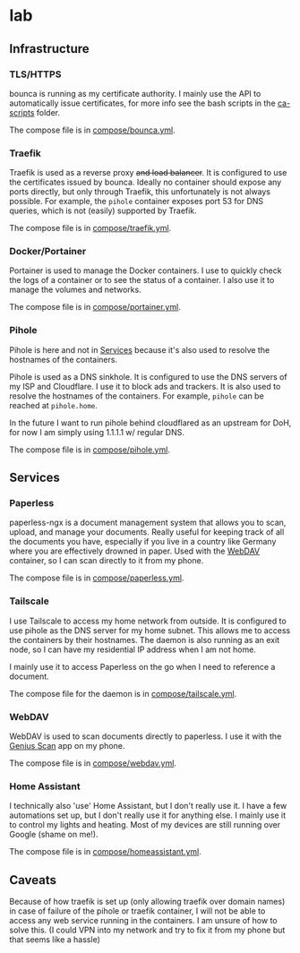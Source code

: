 # lab

## Infrastructure

### TLS/HTTPS

bounca is running as my certificate authority. I mainly use the API to automatically issue certificates, for more info see the bash scripts in the [ca-scripts](ca-scripts) folder.

The compose file is in [compose/bounca.yml](compose/bounca.yml).

### Traefik

Traefik is used as a reverse proxy ~~and load balancer~~. It is configured to use the certificates issued by bounca. Ideally no container should expose any ports directly, but only through Traefik, this unfortunately is not always possible. For example, the `pihole` container exposes port 53 for DNS queries, which is not (easily) supported by Traefik.

The compose file is in [compose/traefik.yml](compose/traefik.yml).

### Docker/Portainer

Portainer is used to manage the Docker containers. I use to quickly check the logs of a container or to see the status of a container. I also use it to manage the volumes and networks.

The compose file is in [compose/portainer.yml](compose/portainer.yml).

### Pihole

Pihole is here and not in [Services](#services) because it's also used to resolve the hostnames of the containers.

Pihole is used as a DNS sinkhole. It is configured to use the DNS servers of my ISP and Cloudflare. I use it to block ads and trackers. It is also used to resolve the hostnames of the containers. For example, `pihole` can be reached at `pihole.home`.

In the future I want to run pihole behind cloudflared as an upstream for DoH, for now I am simply using 1.1.1.1 w/ regular DNS.

The compose file is in [compose/pihole.yml](compose/pihole.yml).

## Services

### Paperless

paperless-ngx is a document management system that allows you to scan, upload, and manage your documents. Really useful for keeping track of all the documents you have, especially if you live in a country like Germany where you are effectively drowned in paper.
Used with the [WebDAV](#webdav) container, so I can scan directly to it from my phone.

The compose file is in [compose/paperless.yml](compose/paperless.yml).

### Tailscale

I use Tailscale to access my home network from outside. It is configured to use pihole as the DNS server for my home subnet. This allows me to access the containers by their hostnames. The daemon is also running as an exit node, so I can have my residential IP address when I am not home. 

I mainly use it to access Paperless on the go when I need to reference a document.

The compose file for the daemon is in [compose/tailscale.yml](compose/tailscale.yml).

### WebDAV

WebDAV is used to scan documents directly to paperless. I use it with the [Genius Scan](https://thegrizzlylabs.com/genius-scan/) app on my phone.

The compose file is in [compose/webdav.yml](compose/webdav.yml).

### Home Assistant

I technically also 'use' Home Assistant, but I don't really use it. I have a few automations set up, but I don't really use it for anything else. I mainly use it to control my lights and heating. Most of my devices are still running over Google (shame on me!).

The compose file is in [compose/homeassistant.yml](compose/homeassistant.yml).

## Caveats

Because of how traefik is set up (only allowing traefik over domain names) in case of failure of the pihole or traefik container, I will not be able to access any web service running in the containers. I am unsure of how to solve this. 
(I could VPN into my network and try to fix it from my phone but that seems like a hassle)